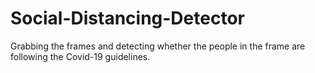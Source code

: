 # Social-Distancing-Detector
Grabbing the frames and detecting whether the people in the frame are following the Covid-19 guidelines.
